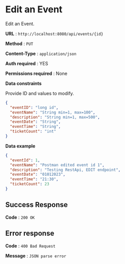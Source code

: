 # Edit an Event

Edit an Event.

**URL** : `http://localhost:8080/api/events/{id}`

**Method** : `PUT`

**Content-Type** : `application/json`

**Auth required** : YES

**Permissions required** : None

**Data constraints**

Provide ID and values to modify.

```json
{
  "eventID": "long id",
  "eventName": "String min=1, max=100",
  "description": "String min=1, max=500",
  "eventDate": "String",
  "eventTime": "String",
  "ticketCount": "int"
}
```

**Data example**

```json
{
  "eventId": 1,
  "eventName": "Postman edited event id 1",
  "description": "Testing RestApi, EDIT endpoint",
  "eventDate": "01012023",
  "eventTime": "21:30",
  "ticketCount": 23
}
```

## Success Response

**Code** : `200 OK`

## Error response

**Code** : `400 Bad Request`

**Message** : `JSON parse error`
